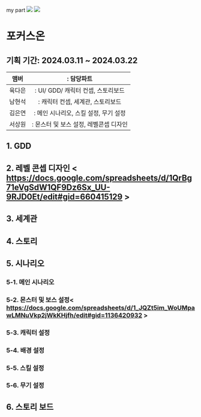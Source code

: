 my part
<img src="https://img.shields.io/badge/2. level design -blue?style=flat&logo=level design, monster system&logoColor=white"/>
<img src="https://img.shields.io/badge/5. monster list - red?style=flat&logo=level design, monster system&logoColor=white"/>

# 포커스온 

기획 기간: 2024.03.11 ~ 2024.03.22 
------
|  맴버 |: 담당파트 |
|:---:|:---:|
| 육다은 |: UI/ GDD/ 캐릭터 컨셉, 스토리보드 |
| 남현석 |:  캐릭터 컨셉, 세계관, 스토리보드 |
| 김은연 |: 메인 시나리오, 스킬 설정, 무기 설정 |
| 서상원 |: 몬스터 및 보스 설정, 레벨콘셉 디자인 |

## 1. GDD
## 2. 레벨 콘셉 디자인 < https://docs.google.com/spreadsheets/d/1QrBg71eVgSdW1QF9Dz6Sx_UU-9RJD0Et/edit#gid=660415129 >
## 3. 세계관
## 4. 스토리
## 5. 시나리오
### 5-1. 메인 시나리오
### 5-2. 몬스터 및 보스 설정< https://docs.google.com/spreadsheets/d/1_JQZt5im_WoUMpawLMNuVkp2jWkKHjfh/edit#gid=1136420932 >
### 5-3. 캐릭터 설정
### 5-4. 배경 설정
### 5-5. 스킬 설정
### 5-6. 무기 설정
## 6. 스토리 보드


